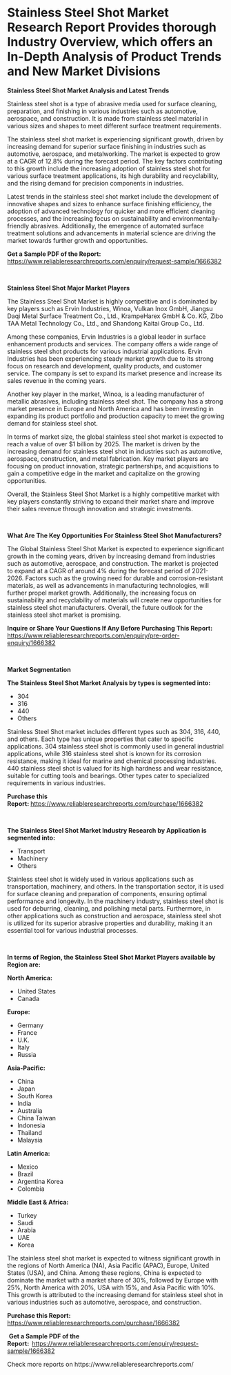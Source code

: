 <p><h1>Stainless Steel Shot Market Research Report Provides thorough Industry Overview, which offers an In-Depth Analysis of Product Trends and New Market Divisions</h1></p><p><strong>Stainless Steel Shot Market Analysis and Latest Trends</strong></p>
<p><p>Stainless steel shot is a type of abrasive media used for surface cleaning, preparation, and finishing in various industries such as automotive, aerospace, and construction. It is made from stainless steel material in various sizes and shapes to meet different surface treatment requirements.</p><p>The stainless steel shot market is experiencing significant growth, driven by increasing demand for superior surface finishing in industries such as automotive, aerospace, and metalworking. The market is expected to grow at a CAGR of 12.8% during the forecast period. The key factors contributing to this growth include the increasing adoption of stainless steel shot for various surface treatment applications, its high durability and recyclability, and the rising demand for precision components in industries.</p><p>Latest trends in the stainless steel shot market include the development of innovative shapes and sizes to enhance surface finishing efficiency, the adoption of advanced technology for quicker and more efficient cleaning processes, and the increasing focus on sustainability and environmentally-friendly abrasives. Additionally, the emergence of automated surface treatment solutions and advancements in material science are driving the market towards further growth and opportunities.</p></p>
<p><strong>Get a Sample PDF of the Report:&nbsp;</strong> <a href="https://www.reliableresearchreports.com/enquiry/request-sample/1666382">https://www.reliableresearchreports.com/enquiry/request-sample/1666382</a></p>
<p>&nbsp;</p>
<p><strong>Stainless Steel Shot Major Market Players</strong></p>
<p><p>The Stainless Steel Shot Market is highly competitive and is dominated by key players such as Ervin Industries, Winoa, Vulkan Inox GmbH, Jiangsu Daqi Metal Surface Treatment Co., Ltd., KrampeHarex GmbH & Co. KG, Zibo TAA Metal Technology Co., Ltd., and Shandong Kaitai Group Co., Ltd.</p><p>Among these companies, Ervin Industries is a global leader in surface enhancement products and services. The company offers a wide range of stainless steel shot products for various industrial applications. Ervin Industries has been experiencing steady market growth due to its strong focus on research and development, quality products, and customer service. The company is set to expand its market presence and increase its sales revenue in the coming years.</p><p>Another key player in the market, Winoa, is a leading manufacturer of metallic abrasives, including stainless steel shot. The company has a strong market presence in Europe and North America and has been investing in expanding its product portfolio and production capacity to meet the growing demand for stainless steel shot.</p><p>In terms of market size, the global stainless steel shot market is expected to reach a value of over $1 billion by 2025. The market is driven by the increasing demand for stainless steel shot in industries such as automotive, aerospace, construction, and metal fabrication. Key market players are focusing on product innovation, strategic partnerships, and acquisitions to gain a competitive edge in the market and capitalize on the growing opportunities.</p><p>Overall, the Stainless Steel Shot Market is a highly competitive market with key players constantly striving to expand their market share and improve their sales revenue through innovation and strategic investments.</p></p>
<p>&nbsp;</p>
<p><strong>What Are The Key Opportunities For Stainless Steel Shot Manufacturers?</strong></p>
<p><p>The Global Stainless Steel Shot Market is expected to experience significant growth in the coming years, driven by increasing demand from industries such as automotive, aerospace, and construction. The market is projected to expand at a CAGR of around 4% during the forecast period of 2021-2026. Factors such as the growing need for durable and corrosion-resistant materials, as well as advancements in manufacturing technologies, will further propel market growth. Additionally, the increasing focus on sustainability and recyclability of materials will create new opportunities for stainless steel shot manufacturers. Overall, the future outlook for the stainless steel shot market is promising.</p></p>
<p><strong>Inquire or Share Your Questions If Any Before Purchasing This Report:</strong> <a href="https://www.reliableresearchreports.com/enquiry/pre-order-enquiry/1666382">https://www.reliableresearchreports.com/enquiry/pre-order-enquiry/1666382</a></p>
<p>&nbsp;</p>
<p><strong>Market Segmentation</strong></p>
<p><strong>The Stainless Steel Shot Market Analysis by types is segmented into:</strong></p>
<p><ul><li>304</li><li>316</li><li>440</li><li>Others</li></ul></p>
<p><p>Stainless Steel Shot market includes different types such as 304, 316, 440, and others. Each type has unique properties that cater to specific applications. 304 stainless steel shot is commonly used in general industrial applications, while 316 stainless steel shot is known for its corrosion resistance, making it ideal for marine and chemical processing industries. 440 stainless steel shot is valued for its high hardness and wear resistance, suitable for cutting tools and bearings. Other types cater to specialized requirements in various industries.</p></p>
<p><strong>Purchase this Report:&nbsp;</strong><a href="https://www.reliableresearchreports.com/purchase/1666382">https://www.reliableresearchreports.com/purchase/1666382</a></p>
<p>&nbsp;</p>
<p><strong>The Stainless Steel Shot Market Industry Research by Application is segmented into:</strong></p>
<p><ul><li>Transport</li><li>Machinery</li><li>Others</li></ul></p>
<p><p>Stainless steel shot is widely used in various applications such as transportation, machinery, and others. In the transportation sector, it is used for surface cleaning and preparation of components, ensuring optimal performance and longevity. In the machinery industry, stainless steel shot is used for deburring, cleaning, and polishing metal parts. Furthermore, in other applications such as construction and aerospace, stainless steel shot is utilized for its superior abrasive properties and durability, making it an essential tool for various industrial processes.</p></p>
<p>&nbsp;</p>
<p><strong>In terms of Region, the Stainless Steel Shot Market Players available by Region are:</strong></p>
<p>
    <p> <strong> North America: </strong>
        <ul>
            <li>United States</li>
            <li>Canada</li>
        </ul>
        </p> 
    <p> <strong> Europe: </strong>
        <ul>
            <li>Germany</li>
            <li>France</li>
            <li>U.K.</li>
            <li>Italy</li>
            <li>Russia</li>
        </ul>
        </p> 
    <p> <strong> Asia-Pacific: </strong>
        <ul>
            <li>China</li>
            <li>Japan</li>
            <li>South Korea</li>
            <li>India</li>
            <li>Australia</li>
            <li>China Taiwan</li>
            <li>Indonesia</li>
            <li>Thailand</li>
            <li>Malaysia</li>
        </ul>
        </p> 
    <p> <strong> Latin America: </strong>
        <ul>
            <li>Mexico</li>
            <li>Brazil</li>
            <li>Argentina Korea</li>
            <li>Colombia</li>
        </ul>
        </p> 
    <p> <strong> Middle East & Africa: </strong>
        <ul>
            <li>Turkey</li>
            <li>Saudi</li>
            <li>Arabia</li>
            <li>UAE</li>
            <li>Korea</li>
        </ul>
    </p>
    </p>
<p><p>The stainless steel shot market is expected to witness significant growth in the regions of North America (NA), Asia Pacific (APAC), Europe, United States (USA), and China. Among these regions, China is expected to dominate the market with a market share of 30%, followed by Europe with 25%, North America with 20%, USA with 15%, and Asia Pacific with 10%. This growth is attributed to the increasing demand for stainless steel shot in various industries such as automotive, aerospace, and construction.</p></p>
<p><strong>Purchase this Report: </strong><a href="https://www.reliableresearchreports.com/purchase/1666382">https://www.reliableresearchreports.com/purchase/1666382</a></p>
<p>&nbsp;<strong>Get a Sample PDF of the Report:&nbsp;&nbsp;</strong><a href="https://www.reliableresearchreports.com/enquiry/request-sample/1666382">https://www.reliableresearchreports.com/enquiry/request-sample/1666382</a></p>
<p><strong></strong></p>
<p>Check more reports on https://www.reliableresearchreports.com/</p>